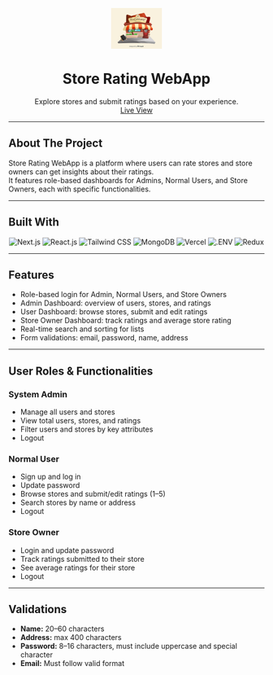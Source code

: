 <!-- PROJECT LOGO -->
<br />
<div align="center">
  <a href="https://github.com/github_username/store-rating-app">
    <img src="public/cafe3d.jpg" alt="Logo" width="100" height="80">
  </a>

<h1 align="center">Store Rating WebApp</h1>

<p align="center">
  Explore stores and submit ratings based on your experience.  
  <br />
  <a href="https://store-rating-app.vercel.app/">Live View</a>
</p>
</div>

---

## About The Project

Store Rating WebApp is a platform where users can rate stores and store owners can get insights about their ratings.  
It features role-based dashboards for Admins, Normal Users, and Store Owners, each with specific functionalities.

---

## Built With

<div align="center">
  <img src="https://img.shields.io/badge/Next.js-000000?style=for-the-badge&logo=nextdotjs&logoColor=white" alt="Next.js">
  <img src="https://img.shields.io/badge/React-20232A?style=for-the-badge&logo=react&logoColor=61DAFB" alt="React.js">
  <img src="https://img.shields.io/badge/Tailwind%20CSS-222222?style=for-the-badge&logo=tailwind-css&logoColor=06B6D4" alt="Tailwind CSS">
  <img src="https://img.shields.io/badge/MongoDB-47A248?style=for-the-badge&logo=mongodb&logoColor=FFFFFF" alt="MongoDB">
  <img src="https://img.shields.io/badge/Vercel-000000?style=for-the-badge&logo=vercel&logoColor=FFFFFF" alt="Vercel">
  <img src="https://img.shields.io/badge/.ENV-222222?style=for-the-badge&logo=.env&logoColor=ECD53F" alt=".ENV">
  <img src="https://img.shields.io/badge/Redux-764ABC?style=for-the-badge&logo=redux&logoColor=FFFFFF" alt="Redux">
</div>

---

## Features

- Role-based login for Admin, Normal Users, and Store Owners
- Admin Dashboard: overview of users, stores, and ratings
- User Dashboard: browse stores, submit and edit ratings
- Store Owner Dashboard: track ratings and average store rating
- Real-time search and sorting for lists
- Form validations: email, password, name, address

---

## User Roles & Functionalities

### System Admin
- Manage all users and stores
- View total users, stores, and ratings
- Filter users and stores by key attributes
- Logout

### Normal User
- Sign up and log in
- Update password
- Browse stores and submit/edit ratings (1–5)
- Search stores by name or address
- Logout

### Store Owner
- Login and update password
- Track ratings submitted to their store
- See average ratings for their store
- Logout

---

## Validations
- **Name:** 20–60 characters  
- **Address:** max 400 characters  
- **Password:** 8–16 characters, must include uppercase and special character  
- **Email:** Must follow valid format



